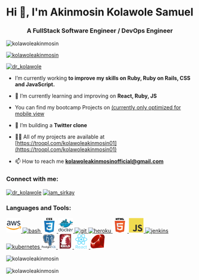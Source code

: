 <h1 align="center">Hi 👋, I'm Akinmosin Kolawole Samuel</h1>
<h3 align="center">A FullStack Software Engineer / DevOps Engineer</h3>

<p align="left"> <img src="https://komarev.com/ghpvc/?username=kolawoleakinmosin&label=Profile%20views&color=0e75b6&style=flat" alt="kolawoleakinmosin" /> </p>

<p align="left"> <a href="https://github.com/ryo-ma/github-profile-trophy"><img src="https://github-profile-trophy.vercel.app/?username=kolawoleakinmosin" alt="kolawoleakinmosin" /></a> </p>

<p align="left"> <a href="https://twitter.com/dr_kolawole" target="blank"><img src="https://img.shields.io/twitter/follow/dr_kolawole?logo=twitter&style=for-the-badge" alt="dr_kolawole" /></a> </p>

- I’m currently working **to improve my skills on Ruby, Ruby on Rails, CSS and JavaScript.**

- 🌱 I’m currently learning and improving on **React, Ruby, JS**

- You can find my bootcamp Projects on [(currently only optimized for mobile view](www.paidfast.me)

- 🔭 I’m building a **Twitter clone**

- 👨‍💻 All of my projects are available at [https://troopl.com/kolawoleakinmosin01](https://troopl.com/kolawoleakinmosin01)

- 📫 How to reach me **kolawoleakinmosinofficial@gmail.com**

<h3 align="left">Connect with me:</h3>
<p align="left">
<a href="https://twitter.com/dr_kolawole" target="blank"><img align="center" src="https://raw.githubusercontent.com/rahuldkjain/github-profile-readme-generator/master/src/images/icons/Social/twitter.svg" alt="dr_kolawole" height="30" width="40" /></a>
<a href="https://instagram.com/iam_sirkay" target="blank"><img align="center" src="https://raw.githubusercontent.com/rahuldkjain/github-profile-readme-generator/master/src/images/icons/Social/instagram.svg" alt="iam_sirkay" height="30" width="40" /></a>
</p>

<h3 align="left">Languages and Tools:</h3>
<p align="left"> <a href="https://aws.amazon.com" target="_blank" rel="noreferrer"> <img src="https://raw.githubusercontent.com/devicons/devicon/master/icons/amazonwebservices/amazonwebservices-original-wordmark.svg" alt="aws" width="40" height="40"/> </a> <a href="https://www.gnu.org/software/bash/" target="_blank" rel="noreferrer"> <img src="https://www.vectorlogo.zone/logos/gnu_bash/gnu_bash-icon.svg" alt="bash" width="40" height="40"/> </a> <a href="https://www.w3schools.com/css/" target="_blank" rel="noreferrer"> <img src="https://raw.githubusercontent.com/devicons/devicon/master/icons/css3/css3-original-wordmark.svg" alt="css3" width="40" height="40"/> </a> <a href="https://www.docker.com/" target="_blank" rel="noreferrer"> <img src="https://raw.githubusercontent.com/devicons/devicon/master/icons/docker/docker-original-wordmark.svg" alt="docker" width="40" height="40"/> </a> <a href="https://git-scm.com/" target="_blank" rel="noreferrer"> <img src="https://www.vectorlogo.zone/logos/git-scm/git-scm-icon.svg" alt="git" width="40" height="40"/> </a> <a href="https://heroku.com" target="_blank" rel="noreferrer"> <img src="https://www.vectorlogo.zone/logos/heroku/heroku-icon.svg" alt="heroku" width="40" height="40"/> </a> <a href="https://www.w3.org/html/" target="_blank" rel="noreferrer"> <img src="https://raw.githubusercontent.com/devicons/devicon/master/icons/html5/html5-original-wordmark.svg" alt="html5" width="40" height="40"/> </a> <a href="https://developer.mozilla.org/en-US/docs/Web/JavaScript" target="_blank" rel="noreferrer"> <img src="https://raw.githubusercontent.com/devicons/devicon/master/icons/javascript/javascript-original.svg" alt="javascript" width="40" height="40"/> </a> <a href="https://www.jenkins.io" target="_blank" rel="noreferrer"> <img src="https://www.vectorlogo.zone/logos/jenkins/jenkins-icon.svg" alt="jenkins" width="40" height="40"/> </a> <a href="https://kubernetes.io" target="_blank" rel="noreferrer"> <img src="https://www.vectorlogo.zone/logos/kubernetes/kubernetes-icon.svg" alt="kubernetes" width="40" height="40"/> </a> <a href="https://www.postgresql.org" target="_blank" rel="noreferrer"> <img src="https://raw.githubusercontent.com/devicons/devicon/master/icons/postgresql/postgresql-original-wordmark.svg" alt="postgresql" width="40" height="40"/> </a> <a href="https://rubyonrails.org" target="_blank" rel="noreferrer"> <img src="https://raw.githubusercontent.com/devicons/devicon/master/icons/rails/rails-original-wordmark.svg" alt="rails" width="40" height="40"/> </a> <a href="https://reactjs.org/" target="_blank" rel="noreferrer"> <img src="https://raw.githubusercontent.com/devicons/devicon/master/icons/react/react-original-wordmark.svg" alt="react" width="40" height="40"/> </a> <a href="https://www.ruby-lang.org/en/" target="_blank" rel="noreferrer"> <img src="https://raw.githubusercontent.com/devicons/devicon/master/icons/ruby/ruby-original.svg" alt="ruby" width="40" height="40"/> </a> </p>

<p><img align="center" src="https://github-readme-stats.vercel.app/api/top-langs?username=kolawoleakinmosin&show_icons=true&locale=en&layout=compact" alt="kolawoleakinmosin" /></p>

<p><img align="center" src="https://github-readme-streak-stats.herokuapp.com/?user=kolawoleakinmosin&" alt="kolawoleakinmosin" /></p>

